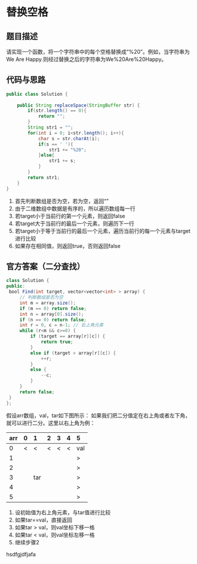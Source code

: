 # 替换空格

## 题目描述

请实现一个函数，将一个字符串中的每个空格替换成“%20”。例如，当字符串为We Are Happy.则经过替换之后的字符串为We%20Are%20Happy。

## 代码与思路

```java
public class Solution {
    
    public String replaceSpace(StringBuffer str) {
        if(str.length() == 0){
            return "";
        }
        String str1 = "";
        for(int i = 0; i<str.length(); i++){
            char s = str.charAt(i);
            if(s == ' '){
                str1 += "%20";
            }else{
                str1 += s;
            }
        }
        return str1;
    }
}
```

1. 首先判断数组是否为空，若为空，返回“”
2. 由于二维数组中数据是有序的，所以遍历数组每一行
3. 若target小于当前行的第一个元素，则返回false
4. 若target大于当前行的最后一个元素，则遍历下一行
5. 若target小于等于当前行的最后一个元素，遍历当前行的每一个元素与target进行比较
6. 如果存在相同值，则返回true，否则返回false

## 官方答案（二分查找）

```java
class Solution {
public:
 bool Find(int target, vector<vector<int> > array) {
     // 判断数组是否为空
     int m = array.size();
     if (m == 0) return false;
     int n = array[0].size();
     if (n == 0) return false;
     int r = 0, c = n-1; // 右上角元素
     while (r<m && c>=0) {
         if (target == array[r][c]) {
             return true;
         }
         else if (target > array[r][c]) {
             ++r;
         }
         else {
             --c;
         }
     }
     return false;
 }
};
```

假设arr数组，val，tar如下图所示：
如果我们把二分值定在右上角或者左下角，就可以进行二分。这里以右上角为例：

| arr  | 0    | 1    | 2    | 3    | 4    | 5    |
| ---- | :--- | :--- | :--- | :--- | :--- | :--- |
| 0    | <    | <    | <    | <    | <    | val  |
| 1    |      |      |      |      |      | >    |
| 2    |      |      |      |      |      | >    |
| 3    |      | tar  |      |      |      | >    |
| 4    |      |      |      |      |      | >    |
| 5    |      |      |      |      |      | >    |

1. 设初始值为右上角元素，与tar值进行比较
2. 如果tar==val，直接返回
3. 如果tar > val，则val坐标下移一格
4. 如果tar < val，则val坐标左移一格
5. 继续步骤2

hsdfgjdfjafa